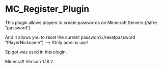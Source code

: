 # MC_Register_Plugin
This plugin allows players to create passwords on Minecraft Servers.(/şifre "password")

And it allows you to reset the current password.(/resetpassword "PlayerNickname") --> !Only admins use!

Spigot was used in this plugin.

Minecraft Version 1.18.2
